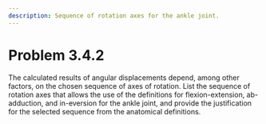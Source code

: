 ```yaml
---
description: Sequence of rotation axes for the ankle joint.
---
```


# Problem 3.4.2

The calculated results of angular displacements depend, among other factors, on the chosen sequence of axes of rotation. List the sequence of rotation axes that allows the use of the definitions for flexion-extension, ab-adduction, and in-eversion for the ankle joint, and provide the justification for the selected sequence from the anatomical definitions.
